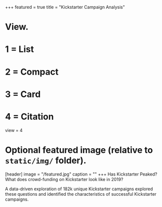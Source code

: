 +++
featured = true
title = "Kickstarter Campaign Analysis"

# View.
#   1 = List
#   2 = Compact
#   3 = Card
#   4 = Citation
view = 4

# Optional featured image (relative to `static/img/` folder).
[header]
image = "/featured.jpg"
caption = ""
+++
Has Kickstarter Peaked? What does crowd-funding on Kickstarter look like in 2019?

A data-driven exploration of 182k unique Kickstarter campaigns explored these questions and identified the characteristics of successful Kickstarter campaigns.
